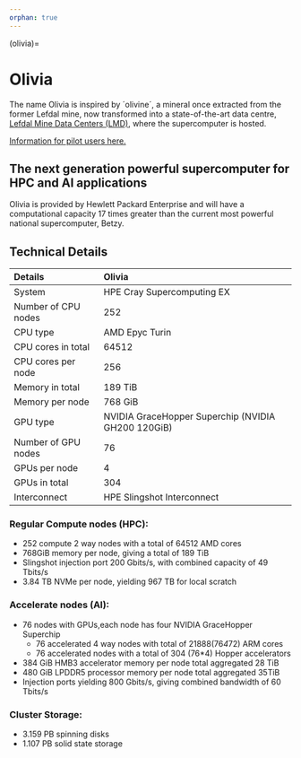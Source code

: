 ```yaml
---
orphan: true
---
```


(olivia)=


# Olivia

The name Olivia is inspired by ´olivine´, a mineral once extracted from the former Lefdal mine, now transformed into a state-of-the-art data centre, [Lefdal Mine Data Centers (LMD)](https://www.lefdalmine.com/), where the supercomputer is hosted. 

[Information for pilot users here.](/olivia_pilot_period_docs/olivia_pilot_main.md)

## The next generation powerful supercomputer for HPC and AI applications

Olivia is provided by Hewlett Packard Enterprise and will have a computational capacity 17 times greater than the current most powerful national supercomputer, Betzy. 

## Technical Details

| Details     | Olivia     |
| :------------- | :------------- |
| System     | HPE Cray Supercomputing EX  |
| Number of CPU nodes     |     252  |
| CPU type     |        AMD Epyc Turin  |
| CPU cores in total  | 64512 |
| CPU cores per node  | 256 |
| Memory in total    |  189 TiB  |
| Memory per node    |  768 GiB  |
| GPU type | NVIDIA GraceHopper Superchip (NVIDIA GH200 120GiB) |
| Number of GPU nodes | 76 |
| GPUs per node | 4 |
| GPUs in total | 304 |
| Interconnect  |  HPE Slingshot Interconnect | 

### Regular Compute nodes (HPC):

- 252 compute 2 way nodes with a total of 64512 AMD cores
- 768GiB memory per node, giving a total of 189 TiB
- Slingshot injection port 200 Gbits/s, with combined capacity of 49 Tbits/s
- 3.84 TB NVMe per node, yielding 967 TB for local scratch

### Accelerate nodes (AI):

- 76 nodes with GPUs,each node has four NVIDIA GraceHopper Superchip
   - 76 accelerated 4 way nodes with total of 21888(76*4*72) ARM cores
   - 76 accelerated nodes with a total of 304 (76*4) Hopper accelerators
- 384 GiB HMB3 accelerator memory per node total aggregated 28 TiB
- 480 GiB LPDDR5 processor memory per node total aggregated 35TiB
- Injection ports yielding 800 Gbits/s, giving combined bandwidth of 60 Tbits/s

### Cluster Storage:

- 3.159 PB spinning disks
- 1.107 PB solid state storage

